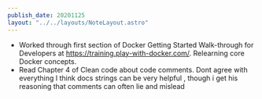 ```yaml
---
publish_date: 20201125
layout: "../../layouts/NoteLayout.astro"
---
```


- Worked through first section of Docker Getting Started Walk-through for Developers at https://training.play-with-docker.com/. Relearning core Docker concepts.
- Read Chapter 4 of Clean code about code comments. Dont agree with everything I think docs strings can be very helpful , though i get his reasoning that comments can often lie and mislead
